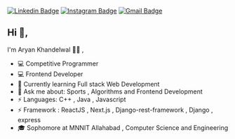  [![Linkedin Badge](https://img.shields.io/badge/-ARYAN-blue?style=flat-square&logo=Linkedin&logoColor=white&link=https://www.linkedin.com/in/aryan-khandelwal-b847271a7//)](https://www.linkedin.com/in/aryan-khandelwal-b847271a7//) [![Instagram Badge](https://img.shields.io/badge/-@____ark_007-f2003c?style=flat-square&labelColor=f2003c&logo=instagram&logoColor=fff&link=https://www.instagram.com/____ark_007/)](https://www.instagram.com/____ark_007/)
[![Gmail Badge](https://img.shields.io/badge/-kr.aryan2307@gmail.com-c14438?style=flat-square&logo=Gmail&logoColor=white&link=mailto:kr.aryan2307@gmail.com)](mailto:kr.aryan2307@gmail.com)

## Hi 👋, 
I'm Aryan Khandelwal  👨‍💻 , 

- 💻 Competitive Programmer 
- 💻 Frontend Developer
- 🌱 Currently learning Full stack Web Development
- 💬 Ask me about: Sports , Algorithms and Frontend Development
- ⚡ Languages: C++ , Java , Javascript
- ⚡ Framework : ReactJS , Next.js , Django-rest-framework , Django , express
- 🎓 Sophomore at MNNIT Allahabad , Computer Science and Engineering
